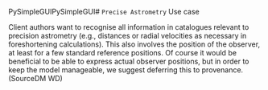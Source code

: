 PySimpleGUIPySimpleGUI# `Precise Astrometry` Use case

Client authors want to recognise all information in catalogues relevant to
precision astrometry (e.g., distances or radial velocities as necessary in foreshortening
calculations). This also involves the position of the observer, at
least for a few standard reference positions. Of course it would be beneficial
to be able to express actual observer positions, but in order to keep the
model manageable, we suggest deferring this to provenance. (SourceDM WD)